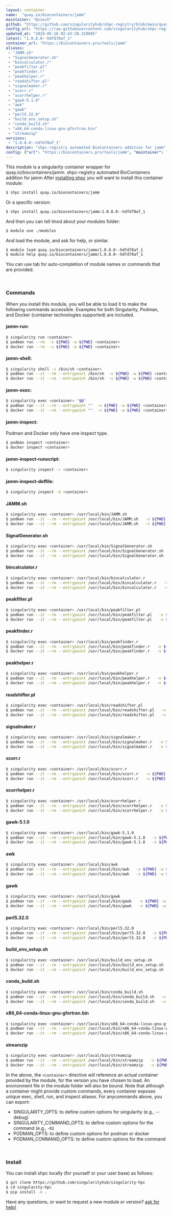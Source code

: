 ```yaml
---
layout: container
name:  "quay.io/biocontainers/jamm"
maintainer: "@vsoch"
github: "https://github.com/singularityhub/shpc-registry/blob/main/quay.io/biocontainers/jamm/container.yaml"
config_url: "https://raw.githubusercontent.com/singularityhub/shpc-registry/main/quay.io/biocontainers/jamm/container.yaml"
updated_at: "2024-05-16 02:43:38.329885"
latest: "1.0.8.0--hdfd78af_1"
container_url: "https://biocontainers.pro/tools/jamm"
aliases:
 - "JAMM.sh"
 - "SignalGenerator.sh"
 - "bincalculator.r"
 - "peakfilter.pl"
 - "peakfinder.r"
 - "peakhelper.r"
 - "readshifter.pl"
 - "signalmaker.r"
 - "xcorr.r"
 - "xcorrhelper.r"
 - "gawk-5.1.0"
 - "awk"
 - "gawk"
 - "perl5.32.0"
 - "build_env_setup.sh"
 - "conda_build.sh"
 - "x86_64-conda-linux-gnu-gfortran.bin"
 - "streamzip"
versions:
 - "1.0.8.0--hdfd78af_1"
description: "shpc-registry automated BioContainers addition for jamm"
config: {"url": "https://biocontainers.pro/tools/jamm", "maintainer": "@vsoch", "description": "shpc-registry automated BioContainers addition for jamm", "latest": {"1.0.8.0--hdfd78af_1": "sha256:515a2fcf19f1976119cf8e26ecd0c9130a5303bbff9b79dcb038c31f05b46c7e"}, "tags": {"1.0.8.0--hdfd78af_1": "sha256:515a2fcf19f1976119cf8e26ecd0c9130a5303bbff9b79dcb038c31f05b46c7e"}, "docker": "quay.io/biocontainers/jamm", "aliases": {"JAMM.sh": "/usr/local/bin/JAMM.sh", "SignalGenerator.sh": "/usr/local/bin/SignalGenerator.sh", "bincalculator.r": "/usr/local/bin/bincalculator.r", "peakfilter.pl": "/usr/local/bin/peakfilter.pl", "peakfinder.r": "/usr/local/bin/peakfinder.r", "peakhelper.r": "/usr/local/bin/peakhelper.r", "readshifter.pl": "/usr/local/bin/readshifter.pl", "signalmaker.r": "/usr/local/bin/signalmaker.r", "xcorr.r": "/usr/local/bin/xcorr.r", "xcorrhelper.r": "/usr/local/bin/xcorrhelper.r", "gawk-5.1.0": "/usr/local/bin/gawk-5.1.0", "awk": "/usr/local/bin/awk", "gawk": "/usr/local/bin/gawk", "perl5.32.0": "/usr/local/bin/perl5.32.0", "build_env_setup.sh": "/usr/local/bin/build_env_setup.sh", "conda_build.sh": "/usr/local/bin/conda_build.sh", "x86_64-conda-linux-gnu-gfortran.bin": "/usr/local/bin/x86_64-conda-linux-gnu-gfortran.bin", "streamzip": "/usr/local/bin/streamzip"}}
---
```


This module is a singularity container wrapper for quay.io/biocontainers/jamm.
shpc-registry automated BioContainers addition for jamm
After [installing shpc](#install) you will want to install this container module:


```bash
$ shpc install quay.io/biocontainers/jamm
```

Or a specific version:

```bash
$ shpc install quay.io/biocontainers/jamm:1.0.8.0--hdfd78af_1
```

And then you can tell lmod about your modules folder:

```bash
$ module use ./modules
```

And load the module, and ask for help, or similar.

```bash
$ module load quay.io/biocontainers/jamm/1.0.8.0--hdfd78af_1
$ module help quay.io/biocontainers/jamm/1.0.8.0--hdfd78af_1
```

You can use tab for auto-completion of module names or commands that are provided.

<br>

### Commands

When you install this module, you will be able to load it to make the following commands accessible.
Examples for both Singularity, Podman, and Docker (container technologies supported) are included.

#### jamm-run:

```bash
$ singularity run <container>
$ podman run --rm  -v ${PWD} -w ${PWD} <container>
$ docker run --rm  -v ${PWD} -w ${PWD} <container>
```

#### jamm-shell:

```bash
$ singularity shell -s /bin/sh <container>
$ podman run --it --rm --entrypoint /bin/sh  -v ${PWD} -w ${PWD} <container>
$ docker run --it --rm --entrypoint /bin/sh  -v ${PWD} -w ${PWD} <container>
```

#### jamm-exec:

```bash
$ singularity exec <container> "$@"
$ podman run --it --rm --entrypoint ""  -v ${PWD} -w ${PWD} <container> "$@"
$ docker run --it --rm --entrypoint ""  -v ${PWD} -w ${PWD} <container> "$@"
```

#### jamm-inspect:

Podman and Docker only have one inspect type.

```bash
$ podman inspect <container>
$ docker inspect <container>
```

#### jamm-inspect-runscript:

```bash
$ singularity inspect -r <container>
```

#### jamm-inspect-deffile:

```bash
$ singularity inspect -d <container>
```


#### JAMM.sh

```bash
$ singularity exec <container> /usr/local/bin/JAMM.sh
$ podman run --it --rm --entrypoint /usr/local/bin/JAMM.sh   -v ${PWD} -w ${PWD} <container> -c " $@"
$ docker run --it --rm --entrypoint /usr/local/bin/JAMM.sh   -v ${PWD} -w ${PWD} <container> -c " $@"
```


#### SignalGenerator.sh

```bash
$ singularity exec <container> /usr/local/bin/SignalGenerator.sh
$ podman run --it --rm --entrypoint /usr/local/bin/SignalGenerator.sh   -v ${PWD} -w ${PWD} <container> -c " $@"
$ docker run --it --rm --entrypoint /usr/local/bin/SignalGenerator.sh   -v ${PWD} -w ${PWD} <container> -c " $@"
```


#### bincalculator.r

```bash
$ singularity exec <container> /usr/local/bin/bincalculator.r
$ podman run --it --rm --entrypoint /usr/local/bin/bincalculator.r   -v ${PWD} -w ${PWD} <container> -c " $@"
$ docker run --it --rm --entrypoint /usr/local/bin/bincalculator.r   -v ${PWD} -w ${PWD} <container> -c " $@"
```


#### peakfilter.pl

```bash
$ singularity exec <container> /usr/local/bin/peakfilter.pl
$ podman run --it --rm --entrypoint /usr/local/bin/peakfilter.pl   -v ${PWD} -w ${PWD} <container> -c " $@"
$ docker run --it --rm --entrypoint /usr/local/bin/peakfilter.pl   -v ${PWD} -w ${PWD} <container> -c " $@"
```


#### peakfinder.r

```bash
$ singularity exec <container> /usr/local/bin/peakfinder.r
$ podman run --it --rm --entrypoint /usr/local/bin/peakfinder.r   -v ${PWD} -w ${PWD} <container> -c " $@"
$ docker run --it --rm --entrypoint /usr/local/bin/peakfinder.r   -v ${PWD} -w ${PWD} <container> -c " $@"
```


#### peakhelper.r

```bash
$ singularity exec <container> /usr/local/bin/peakhelper.r
$ podman run --it --rm --entrypoint /usr/local/bin/peakhelper.r   -v ${PWD} -w ${PWD} <container> -c " $@"
$ docker run --it --rm --entrypoint /usr/local/bin/peakhelper.r   -v ${PWD} -w ${PWD} <container> -c " $@"
```


#### readshifter.pl

```bash
$ singularity exec <container> /usr/local/bin/readshifter.pl
$ podman run --it --rm --entrypoint /usr/local/bin/readshifter.pl   -v ${PWD} -w ${PWD} <container> -c " $@"
$ docker run --it --rm --entrypoint /usr/local/bin/readshifter.pl   -v ${PWD} -w ${PWD} <container> -c " $@"
```


#### signalmaker.r

```bash
$ singularity exec <container> /usr/local/bin/signalmaker.r
$ podman run --it --rm --entrypoint /usr/local/bin/signalmaker.r   -v ${PWD} -w ${PWD} <container> -c " $@"
$ docker run --it --rm --entrypoint /usr/local/bin/signalmaker.r   -v ${PWD} -w ${PWD} <container> -c " $@"
```


#### xcorr.r

```bash
$ singularity exec <container> /usr/local/bin/xcorr.r
$ podman run --it --rm --entrypoint /usr/local/bin/xcorr.r   -v ${PWD} -w ${PWD} <container> -c " $@"
$ docker run --it --rm --entrypoint /usr/local/bin/xcorr.r   -v ${PWD} -w ${PWD} <container> -c " $@"
```


#### xcorrhelper.r

```bash
$ singularity exec <container> /usr/local/bin/xcorrhelper.r
$ podman run --it --rm --entrypoint /usr/local/bin/xcorrhelper.r   -v ${PWD} -w ${PWD} <container> -c " $@"
$ docker run --it --rm --entrypoint /usr/local/bin/xcorrhelper.r   -v ${PWD} -w ${PWD} <container> -c " $@"
```


#### gawk-5.1.0

```bash
$ singularity exec <container> /usr/local/bin/gawk-5.1.0
$ podman run --it --rm --entrypoint /usr/local/bin/gawk-5.1.0   -v ${PWD} -w ${PWD} <container> -c " $@"
$ docker run --it --rm --entrypoint /usr/local/bin/gawk-5.1.0   -v ${PWD} -w ${PWD} <container> -c " $@"
```


#### awk

```bash
$ singularity exec <container> /usr/local/bin/awk
$ podman run --it --rm --entrypoint /usr/local/bin/awk   -v ${PWD} -w ${PWD} <container> -c " $@"
$ docker run --it --rm --entrypoint /usr/local/bin/awk   -v ${PWD} -w ${PWD} <container> -c " $@"
```


#### gawk

```bash
$ singularity exec <container> /usr/local/bin/gawk
$ podman run --it --rm --entrypoint /usr/local/bin/gawk   -v ${PWD} -w ${PWD} <container> -c " $@"
$ docker run --it --rm --entrypoint /usr/local/bin/gawk   -v ${PWD} -w ${PWD} <container> -c " $@"
```


#### perl5.32.0

```bash
$ singularity exec <container> /usr/local/bin/perl5.32.0
$ podman run --it --rm --entrypoint /usr/local/bin/perl5.32.0   -v ${PWD} -w ${PWD} <container> -c " $@"
$ docker run --it --rm --entrypoint /usr/local/bin/perl5.32.0   -v ${PWD} -w ${PWD} <container> -c " $@"
```


#### build_env_setup.sh

```bash
$ singularity exec <container> /usr/local/bin/build_env_setup.sh
$ podman run --it --rm --entrypoint /usr/local/bin/build_env_setup.sh   -v ${PWD} -w ${PWD} <container> -c " $@"
$ docker run --it --rm --entrypoint /usr/local/bin/build_env_setup.sh   -v ${PWD} -w ${PWD} <container> -c " $@"
```


#### conda_build.sh

```bash
$ singularity exec <container> /usr/local/bin/conda_build.sh
$ podman run --it --rm --entrypoint /usr/local/bin/conda_build.sh   -v ${PWD} -w ${PWD} <container> -c " $@"
$ docker run --it --rm --entrypoint /usr/local/bin/conda_build.sh   -v ${PWD} -w ${PWD} <container> -c " $@"
```


#### x86_64-conda-linux-gnu-gfortran.bin

```bash
$ singularity exec <container> /usr/local/bin/x86_64-conda-linux-gnu-gfortran.bin
$ podman run --it --rm --entrypoint /usr/local/bin/x86_64-conda-linux-gnu-gfortran.bin   -v ${PWD} -w ${PWD} <container> -c " $@"
$ docker run --it --rm --entrypoint /usr/local/bin/x86_64-conda-linux-gnu-gfortran.bin   -v ${PWD} -w ${PWD} <container> -c " $@"
```


#### streamzip

```bash
$ singularity exec <container> /usr/local/bin/streamzip
$ podman run --it --rm --entrypoint /usr/local/bin/streamzip   -v ${PWD} -w ${PWD} <container> -c " $@"
$ docker run --it --rm --entrypoint /usr/local/bin/streamzip   -v ${PWD} -w ${PWD} <container> -c " $@"
```



In the above, the `<container>` directive will reference an actual container provided
by the module, for the version you have chosen to load. An environment file in the
module folder will also be bound. Note that although a container
might provide custom commands, every container exposes unique exec, shell, run, and
inspect aliases. For anycommands above, you can export:

 - SINGULARITY_OPTS: to define custom options for singularity (e.g., --debug)
 - SINGULARITY_COMMAND_OPTS: to define custom options for the command (e.g., -b)
 - PODMAN_OPTS: to define custom options for podman or docker
 - PODMAN_COMMAND_OPTS: to define custom options for the command

<br>

### Install

You can install shpc locally (for yourself or your user base) as follows:

```bash
$ git clone https://github.com/singularityhub/singularity-hpc
$ cd singularity-hpc
$ pip install -e .
```

Have any questions, or want to request a new module or version? [ask for help!](https://github.com/singularityhub/singularity-hpc/issues)